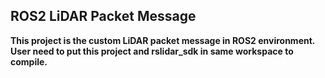 ## ROS2 LiDAR Packet Message



**This project is the custom LiDAR packet message in ROS2 environment. User need to put this project and rslidar_sdk in same workspace to compile.**